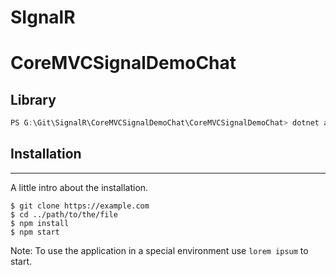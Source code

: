 # SIgnalR

# CoreMVCSignalDemoChat

## Library
```c#
PS G:\Git\SignalR\CoreMVCSignalDemoChat\CoreMVCSignalDemoChat> dotnet add package Microsoft.AspNetCore.SignalR 
```
## Installation
***
A little intro about the installation. 
```
$ git clone https://example.com
$ cd ../path/to/the/file
$ npm install
$ npm start
```
Note: To use the application in a special environment use ```lorem ipsum``` to start.